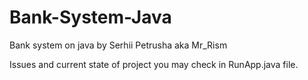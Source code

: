 # Bank-System-Java
Bank system on java by Serhii Petrusha aka Mr_Rism

Issues and current state of project you may check in RunApp.java file.


